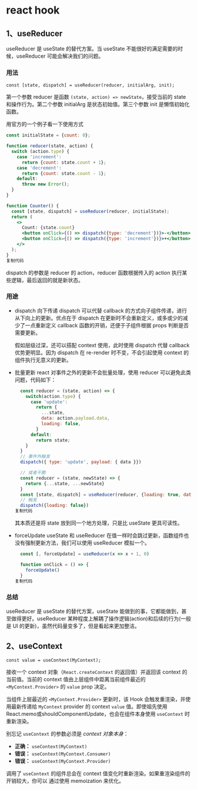 # react hook

## 1、useReducer

useReducer 是 useState 的替代方案。当 useState 不能很好的满足需要的时候，useReducer 可能会解决我们的问题。

### 用法

```
const [state, dispatch] = useReducer(reducer, initialArg, init);
```

第一个参数 reducer 是函数 `(state, action) => newState`，接受当前的 state 和操作行为。第二个参数 initialArg 是状态初始值。第三个参数 init 是懒惰初始化函数。

用官方的一个例子看一下使用方式

```jsx
const initialState = {count: 0};

function reducer(state, action) {
  switch (action.type) {
    case 'increment':
      return {count: state.count + 1};
    case 'decrement':
      return {count: state.count - 1};
    default:
      throw new Error();
  }
}

function Counter() {
  const [state, dispatch] = useReducer(reducer, initialState);
  return (
    <>
      Count: {state.count}
      <button onClick={() => dispatch({type: 'decrement'})}>-</button>
      <button onClick={() => dispatch({type: 'increment'})}>+</button>
    </>
  );
}
复制代码
```

dispatch 的参数是 reducer 的 action，reducer 函数根据传入的 action 执行某些逻辑，最后返回的就是新状态。

### 用途

- dispatch 向下传递 dispatch 可以代替 callback 的方式向子组件传递，进行从下向上的更新。优点在于 dispatch 在更新时不会重新定义，或多或少的减少了一点重新定义 callback 函数的开销，还便于子组件根据 props 判断是否需要更新。

  假如层级过深，还可以搭配 context 使用，此时使用 dispatch 代替 callback 优势更明显。因为 dispatch 在 re-render 时不变，不会引起使用 context 的组件执行无意义的更新。

- 批量更新 react 对事件之外的更新不会批量处理，使用 reducer 可以避免此类问题，代码如下：

  ```jsx
    const reducer = (state, action) => {
      switch(action.type) {
        case 'update':
          return {
            ...state,
            data: action.payload.data,
            loading: false,
          }
        default:
          return state;
      }
    }
    // 事件外触发
    dispatch({ type: 'update', payload: { data }})
  
    // 或者干脆
    const reducer = (state, newState) => {
      return {...state, ...newState}
    }
    const [state, dispatch] = useReducer(reducer, {loading: true, data: null, something: ''})
    // 触发
    dispatch({loading: false})
  复制代码
  ```

  其本质还是将 state 放到同一个地方处理，只是比 useState 更具可读性。

- forceUpdate useState 和 useReducer 在值一样时会跳过更新，函数组件也没有强制更新方法，我们可以使用 useReducer 模拟一个。

  ```jsx
    const [, forceUpdate] = useReducer(x => x + 1, 0)
  
    function onClick = () => {
      forceUpdate()
    }
  复制代码
  ```

### 总结

useReducer 是 useState 的替代方案，useState 能做到的事，它都能做到，甚至做得更好。useReducer 某种程度上解耦了操作逻辑(action)和后续的行为(一般是 UI 的更新)，虽然代码量变多了，但是看起来更加整洁。



## 2、useContext

```
const value = useContext(MyContext);
```

接收一个 context 对象（`React.createContext` 的返回值）并返回该 context 的当前值。当前的 context 值由上层组件中距离当前组件最近的 `<MyContext.Provider>` 的 `value` prop 决定。

当组件上层最近的 `<MyContext.Provider>` 更新时，该 Hook 会触发重渲染，并使用最新传递给 `MyContext` provider 的 context `value` 值。即使祖先使用 React.memo或shouldComponentUpdate，也会在组件本身使用 `useContext` 时重新渲染。

别忘记 `useContext` 的参数必须是 *context 对象本身*：

- **正确：** `useContext(MyContext)`
- **错误：** `useContext(MyContext.Consumer)`
- **错误：** `useContext(MyContext.Provider)`

调用了 `useContext` 的组件总会在 context 值变化时重新渲染。如果重渲染组件的开销较大，你可以 通过使用 memoization 来优化。



